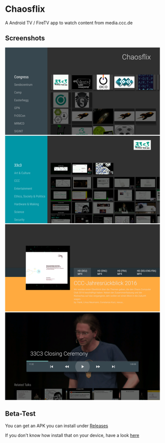# Chaosflix

A Android TV / FireTV app to watch content from media.ccc.de


## Screenshots
![screenshot](screenshots/device-2017-04-06-191750.png)
![screenshot](screenshots/device-2017-04-06-191834.png)
![screenshot](screenshots/device-2017-04-06-191926.png)
![screenshot](screenshots/device-2017-04-06-192059.png)

## Beta-Test
You can get an APK you can install under [Releases](https://github.com/NiciDieNase/chaosflix/releases)

If you don't know how install that on your device, have a look [here](http://www.aftvnews.com/sideload/)